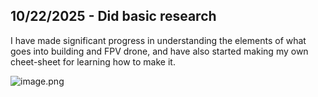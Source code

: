 <!--
  ===================    !!READ THIS NOTICE!!   ====================
  DO NOT edit this file manually. Your changes WILL BE OVERWRITTEN!
  This journal is auto generated and updated by Hack Club Blueprint.
  To edit this file, please edit your journal entries on Blueprint.
  ==================================================================
-->

## 10/22/2025 - Did basic research  

I have made significant progress in understanding the elements of what goes into building and FPV drone, and have also started making my own cheet-sheet for learning how to make it. 

![image.png](https://blueprint.hackclub.com/user-attachments/blobs/proxy/eyJfcmFpbHMiOnsiZGF0YSI6NDU3MCwicHVyIjoiYmxvYl9pZCJ9fQ==--af182ec3003d609ae4970537679a3d32275876be/image.png)
  

